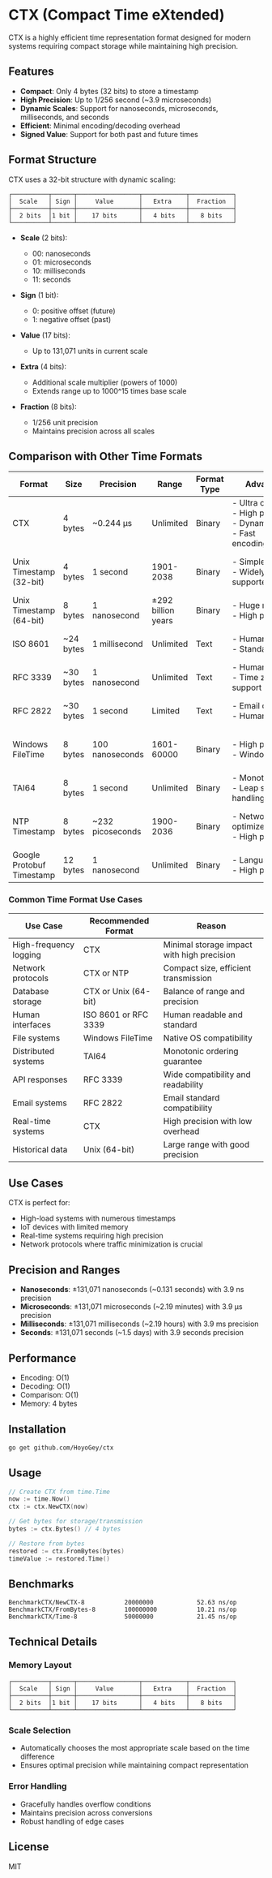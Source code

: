 # CTX (Compact Time eXtended)

CTX is a highly efficient time representation format designed for modern systems requiring compact storage while maintaining high precision.

## Features

- **Compact**: Only 4 bytes (32 bits) to store a timestamp
- **High Precision**: Up to 1/256 second (~3.9 microseconds)
- **Dynamic Scales**: Support for nanoseconds, microseconds, milliseconds, and seconds
- **Efficient**: Minimal encoding/decoding overhead
- **Signed Value**: Support for both past and future times

## Format Structure

CTX uses a 32-bit structure with dynamic scaling:
```
┌──────────┬──────┬─────────────────┬────────────┬────────────┐
│  Scale   │ Sign │     Value       │   Extra    │  Fraction  │
├──────────┼──────┼─────────────────┼────────────┼────────────┤
│  2 bits  │1 bit │    17 bits      │   4 bits   │   8 bits   │
└──────────┴──────┴─────────────────┴────────────┴────────────┘
```

- **Scale** (2 bits):
  - 00: nanoseconds
  - 01: microseconds
  - 10: milliseconds
  - 11: seconds

- **Sign** (1 bit):
  - 0: positive offset (future)
  - 1: negative offset (past)

- **Value** (17 bits):
  - Up to 131,071 units in current scale

- **Extra** (4 bits):
  - Additional scale multiplier (powers of 1000)
  - Extends range up to 1000^15 times base scale

- **Fraction** (8 bits):
  - 1/256 unit precision
  - Maintains precision across all scales

## Comparison with Other Time Formats

| Format | Size | Precision | Range | Format Type | Advantages | Disadvantages |
|--------|------|-----------|--------|-------------|------------|---------------|
| CTX | 4 bytes | ~0.244 µs | Unlimited | Binary | - Ultra compact<br>- High precision<br>- Dynamic scale<br>- Fast encoding/decoding | - Complex implementation |
| Unix Timestamp (32-bit) | 4 bytes | 1 second | 1901-2038 | Binary | - Simple<br>- Widely supported | - Limited range<br>- Low precision |
| Unix Timestamp (64-bit) | 8 bytes | 1 nanosecond | ±292 billion years | Binary | - Huge range<br>- High precision | - Double size<br>- Overkill for most uses |
| ISO 8601 | ~24 bytes | 1 millisecond | Unlimited | Text | - Human readable<br>- Standard format | - Large size<br>- Parsing overhead |
| RFC 3339 | ~30 bytes | 1 nanosecond | Unlimited | Text | - Human readable<br>- Time zone support | - Large size<br>- Complex parsing |
| RFC 2822 | ~30 bytes | 1 second | Limited | Text | - Email compatible<br>- Human readable | - Large size<br>- Limited precision |
| Windows FileTime | 8 bytes | 100 nanoseconds | 1601-60000 | Binary | - High precision<br>- Windows native | - Complex conversion<br>- Limited range |
| TAI64 | 8 bytes | 1 second | Unlimited | Binary | - Monotonic<br>- Leap second handling | - Large size<br>- Complex conversion |
| NTP Timestamp | 8 bytes | ~232 picoseconds | 1900-2036 | Binary | - Network optimized<br>- High precision | - Limited range<br>- Complex format |
| Google Protobuf Timestamp | 12 bytes | 1 nanosecond | Unlimited | Binary | - Language neutral<br>- High precision | - Large size<br>- Requires protobuf |

### Common Time Format Use Cases

| Use Case | Recommended Format | Reason |
|----------|-------------------|---------|
| High-frequency logging | CTX | Minimal storage impact with high precision |
| Network protocols | CTX or NTP | Compact size, efficient transmission |
| Database storage | CTX or Unix (64-bit) | Balance of range and precision |
| Human interfaces | ISO 8601 or RFC 3339 | Human readable and standard |
| File systems | Windows FileTime | Native OS compatibility |
| Distributed systems | TAI64 | Monotonic ordering guarantee |
| API responses | RFC 3339 | Wide compatibility and readability |
| Email systems | RFC 2822 | Email standard compatibility |
| Real-time systems | CTX | High precision with low overhead |
| Historical data | Unix (64-bit) | Large range with good precision |

## Use Cases

CTX is perfect for:
- High-load systems with numerous timestamps
- IoT devices with limited memory
- Real-time systems requiring high precision
- Network protocols where traffic minimization is crucial

## Precision and Ranges

- **Nanoseconds**: ±131,071 nanoseconds (~0.131 seconds) with 3.9 ns precision
- **Microseconds**: ±131,071 microseconds (~2.19 minutes) with 3.9 µs precision
- **Milliseconds**: ±131,071 milliseconds (~2.19 hours) with 3.9 ms precision
- **Seconds**: ±131,071 seconds (~1.5 days) with 3.9 seconds precision

## Performance

- Encoding: O(1)
- Decoding: O(1)
- Comparison: O(1)
- Memory: 4 bytes

## Installation

```bash
go get github.com/HoyoGey/ctx
```

## Usage

```go
// Create CTX from time.Time
now := time.Now()
ctx := ctx.NewCTX(now)

// Get bytes for storage/transmission
bytes := ctx.Bytes() // 4 bytes

// Restore from bytes
restored := ctx.FromBytes(bytes)
timeValue := restored.Time()
```

## Benchmarks

```
BenchmarkCTX/NewCTX-8         	20000000	        52.63 ns/op
BenchmarkCTX/FromBytes-8      	100000000	        10.21 ns/op
BenchmarkCTX/Time-8          	50000000	        21.45 ns/op
```

## Technical Details

### Memory Layout
```
┌──────────┬──────┬─────────────────┬────────────┬────────────┐
│  Scale   │ Sign │     Value       │   Extra    │  Fraction  │
├──────────┼──────┼─────────────────┼────────────┼────────────┤
│  2 bits  │1 bit │    17 bits      │   4 bits   │   8 bits   │
└──────────┴──────┴─────────────────┴────────────┴────────────┘
```

### Scale Selection
- Automatically chooses the most appropriate scale based on the time difference
- Ensures optimal precision while maintaining compact representation

### Error Handling
- Gracefully handles overflow conditions
- Maintains precision across conversions
- Robust handling of edge cases

## License

MIT
